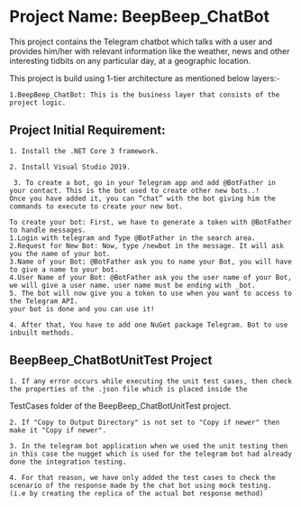 # Project Name: BeepBeep_ChatBot

This project contains the Telegram chatbot which talks with a user and provides him/her with relevant information like the weather, 
news and other interesting tidbits on any particular day, at a geographic location. 

This project is build using 1-tier architecture as mentioned below layers:-

    1.BeepBeep_ChatBot: This is the business layer that consists of the project logic.

## Project Initial Requirement:    

    1. Install the .NET Core 3 framework.

    2. Install Visual Studio 2019.

     3. To create a bot, go in your Telegram app and add @BotFather in your contact. This is the bot used to create other new bots..!
    Once you have added it, you can “chat” with the bot giving him the commands to execute to create your new bot.
    
    To create your bot: First, we have to generate a token with @BotFather to handle messages. 
    1.Login with telegram and Type @BotFather in the search area.
    2.Request for New Bot: Now, type /newbot in the message. It will ask you the name of your bot.
    3.Name of your Bot: @BotFather ask you to name your Bot, you will have to give a name to your bot.  
    4.User Name of your Bot: @BotFather ask you the user name of your Bot, we will give a user name. user name must be ending with _bot.
    5. The bot will now give you a token to use when you want to access to the Telegram API. 
    your bot is done and you can use it!
 
    4. After that, You have to add one NuGet package Telegram. Bot to use inbuilt methods.

## BeepBeep_ChatBotUnitTest Project

    1. If any error occurs while executing the unit test cases, then check the properties of the .json file which is placed inside the 
   TestCases folder of the BeepBeep_ChatBotUnitTest project.

    2. If "Copy to Output Directory" is not set to "Copy if newer" then make it "Copy if newer".

    3. In the telegram bot application when we used the unit testing then in this case the nugget which is used for the telegram bot had already done the integration testing.

    4. For that reason, we have only added the test cases to check the scenario of the response made by the chat bot using mock testing.
    (i.e by creating the replica of the actual bot response method)
